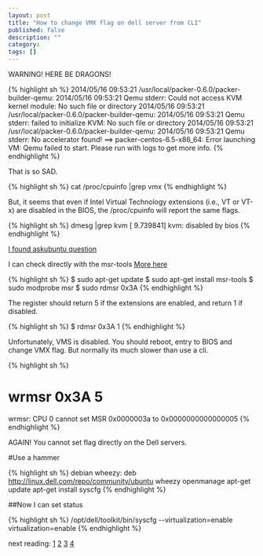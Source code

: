 ```yaml
---
layout: post
title: "How to change VMX flag on dell server from CLI"
published: false
description: ""
category: 
tags: []
---
```

WARNING! HERE BE DRAGONS!


 {% highlight sh %}
2014/05/16 09:53:21 /usr/local/packer-0.6.0/packer-builder-qemu:
2014/05/16 09:53:21 Qemu stderr: Could not access KVM kernel module: No
such file or directory
2014/05/16 09:53:21 /usr/local/packer-0.6.0/packer-builder-qemu:
2014/05/16 09:53:21 Qemu stderr: failed to initialize KVM: No such file
or directory
2014/05/16 09:53:21 /usr/local/packer-0.6.0/packer-builder-qemu:
2014/05/16 09:53:21 Qemu stderr: No accelerator found!
==> packer-centos-6.5-x86_64: Error launching VM: Qemu failed to start.
Please run with logs to get more info.
 {% endhighlight %}

That is so SAD.

 {% highlight sh %}
cat /proc/cpuinfo |grep vmx
 {% endhighlight %}

But, it seems that even if Intel Virtual Technology extensions (i.e., VT
or VT-x) are disabled in the BIOS, the /proc/cpuinfo will report the
same flags.


{% highlight sh %}
dmesg |grep kvm
[    9.739841] kvm: disabled by bios
{% endhighlight %}


[I found askubuntu question](http://askubuntu.com/a/104017)

I can check directly with the msr-tools
[More here](http://linux.koolsolutions.com/2009/09/19/howto-using-cpu-msr-tools-rdmsrwrmsr-in-debian-linux/)

{% highlight sh %}
$ sudo apt-get update
$ sudo apt-get install msr-tools
$ sudo modprobe msr
$ sudo rdmsr 0x3A
{% endhighlight %}

The register should return 5 if the extensions are enabled, and return 1 if disabled.


{% highlight sh %}
$ rdmsr 0x3A
1
{% endhighlight %}

Unfortunately, VMS is disabled. You should reboot, entry to BIOS and change VMX flag. But normally its much slower than use a cli.

{% highlight sh %}
# wrmsr 0x3A 5
wrmsr: CPU 0 cannot set MSR 0x0000003a to 0x0000000000000005
{% endhighlight %}

AGAIN! You cannot set flag directly on the Dell servers.

#Use a hammer

{% highlight sh %}
debian wheezy:
deb   http://linux.dell.com/repo/community/ubuntu wheezy openmanage
apt-get   update
apt-get install syscfg
{% endhighlight %}

##Now I can set status

{% highlight sh %}
/opt/dell/toolkit/bin/syscfg --virtualization=enable
virtualization=enable
{% endhighlight %}



next reading:
[1](http://askubuntu.com/questions/103965/how-to-determine-if-cpu-vt-extensions-enabled-in-inbios)
[2](http://stackoverflow.com/questions/6259124/apis-for-querying-and-andsetting-bios-properties)
[3](http://linux.dell.com/wiki/index.php/Syscfg)
[4](http://linux.dell.com/repo/community/debian/)

